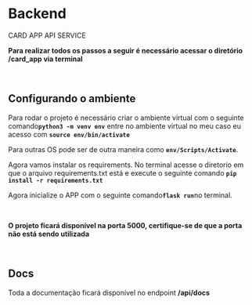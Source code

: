 # Backend

CARD APP API SERVICE

<p>
<strong>
Para realizar todos os passos a seguir é necessário acessar o diretório /card_app via terminal
</strong>
</p>

<br />

## Configurando o ambiente

Para rodar o projeto é necessário criar o ambiente virtual com o seguinte comando<strong>```python3 -m venv env```</strong> 
entre no ambiente virtual no meu caso eu acesso com <strong>```source env/bin/activate```</strong> 

Para outras OS pode ser de outra maneira como <strong>```env/Scripts/Activate```</strong>. 

Agora vamos instalar os requirements. No terminal acesse o diretorio em que o arquivo requirements.txt está e execute o seguinte comando <strong>```pip install -r requirements.txt```</strong> 

Agora inicialize o APP com o seguinte comando<strong>```flask run```</strong>no terminal.

<br />

<p>
<strong>
O projeto ficará disponível na porta 5000, certifique-se de que a porta não está sendo utilizada
</strong>
</p>

<br/>

## Docs

Toda a documentação ficará disponível no endpoint <strong>/api/docs</strong>
